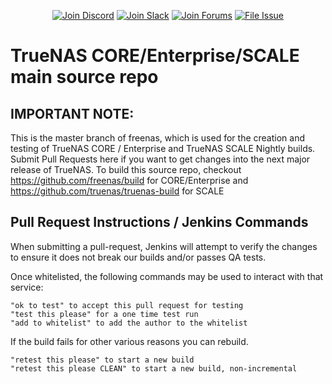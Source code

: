 <p align="center">
      <a href="https://discord.gg/Q3St5fPETd"><img alt="Join Discord" src="https://badgen.net/discord/members/Q3St5fPETd/?icon=discord&label=Join%20the%20TrueNAS%20Community" /></a>
      <a href="https://join.slack.com/t/truenas/shared_invite/zt-f5vf90vr-vG0q9vGcaiiwKLYaW0cfRg"><img alt="Join Slack" src="https://badgen.net/badge/Slack/Chat%20Now/?icon=slack" /></a>
 <a href="https://www.truenas.com/community/"><img alt="Join Forums" src="https://badgen.net/badge/Forums/Post%20Now//purple" /></a> 
 <a href="https://jira.ixsystems.com"><img alt="File Issue" src="https://badgen.net/badge/Jira/File%20Issue//red?icon=jira" /></a>
</p>

TrueNAS CORE/Enterprise/SCALE main source repo
=============

## IMPORTANT NOTE:  
This is the master branch of freenas, which is used for the creation and testing of TrueNAS CORE / Enterprise and TrueNAS SCALE Nightly builds. Submit Pull Requests here if you want to get changes into the next major release of TrueNAS. To build this source repo, checkout https://github.com/freenas/build for CORE/Enterprise and https://github.com/truenas/truenas-build for SCALE

## Pull Request Instructions / Jenkins Commands

When submitting a pull-request, Jenkins will attempt to verify the changes to ensure it does not break our builds and/or passes QA tests.

Once whitelisted, the following commands may be used to interact with that service:

    "ok to test" to accept this pull request for testing
    "test this please" for a one time test run
    "add to whitelist" to add the author to the whitelist

If the build fails for other various reasons you can rebuild.

    "retest this please" to start a new build
    "retest this please CLEAN" to start a new build, non-incremental

